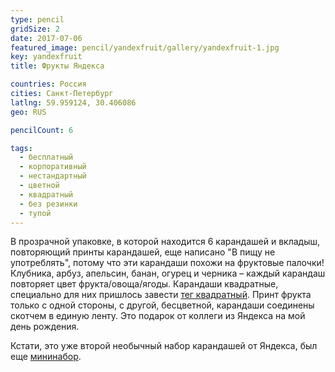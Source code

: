 ```yaml
---
type: pencil
gridSize: 2
date: 2017-07-06
featured_image: pencil/yandexfruit/gallery/yandexfruit-1.jpg
key: yandexfruit
title: Фрукты Яндекса

countries: Россия
cities: Санкт-Петербург
latlng: 59.959124, 30.406086
geo: RUS

pencilCount: 6

tags:
  - бесплатный
  - корпоративный
  - нестандартный
  - цветной
  - квадратный
  - без резинки
  - тупой
---
```


В прозрачной упаковке, в которой находится 6 карандашей и вкладыш, повторяющий принты карандашей, еще написано "В пищу не употреблять", потому что эти карандаши похожи на фруктовые палочки! Клубника, арбуз, апельсин, банан, огурец и черника – каждый карандаш повторяет цвет фрукта/овоща/ягоды. Карандаши квадратные, специально для них пришлось завести [тег квадратный](?tag=квадратный). Принт фрукта только с одной стороны, с другой, бесцветной, карандаши соединены скотчем в единую ленту. Это подарок от коллеги из Яндекса на мой день рождения.

Кстати, это уже второй необычный набор карандашей от Яндекса, был еще [мининабор](?display=miniyandex).
